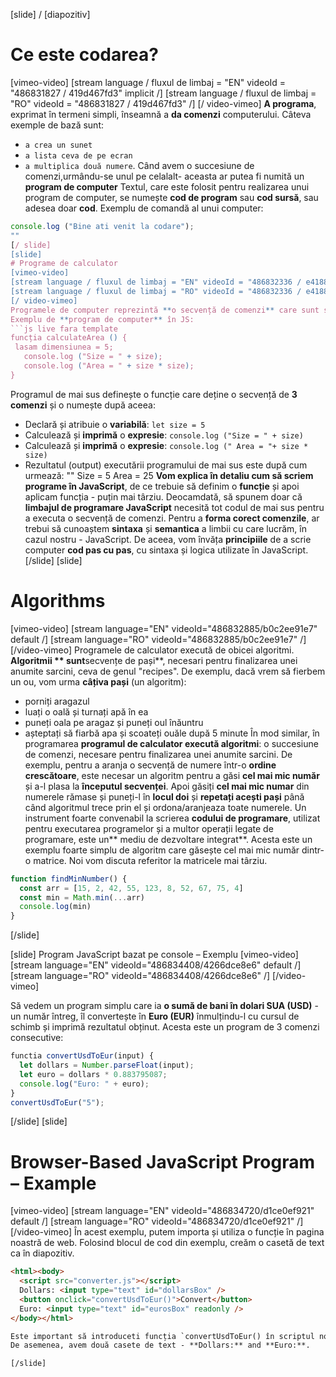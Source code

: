 [slide] / [diapozitiv]
# Ce este codarea?
[vimeo-video]
[stream language / fluxul de limbaj = "EN" videoId = "486831827 / 419d467fd3" implicit /]
[stream language / fluxul de limbaj = "RO" videoId = "486831827 / 419d467fd3" /]
[/ video-vimeo]
**A programa**, exprimat în termeni simpli, înseamnă a **da comenzi** computerului.
Câteva exemple de bază sunt:
- `a crea un sunet`
- `a lista ceva de pe ecran`
- `a multiplica două numere`.
Când avem o succesiune de comenzi,urmându-se unul pe celalalt- aceasta ar putea fi numită un **program de computer**
Textul, care este folosit pentru realizarea unui program de computer, se numește **cod de program** sau **cod sursă**, sau adesea doar **cod**.
Exemplu de comandă al unui computer:
```js live
console.log ("Bine ati venit la codare");
""
[/ slide]
[slide]
# Programe de calculator
[vimeo-video]
[stream language / fluxul de limbaj = "EN" videoId = "486832336 / e4188d5010" implicit /]
[stream language / fluxul de limbaj = "RO" videoId = "486832336 / e4188d5010" /]
[/ video-vimeo]
Programele de computer reprezintă **o secvență de comenzi** care sunt scrise într-un anumit **limbaj de programare**, cum ar fi: C #, Java, JavaScript, Python, C ++, PHP, C, Ruby, Swift, Go sau altul.
Exemplu de **program de computer** în JS:
```js live fara template
funcția calculateArea () {
 lasam dimensiunea = 5;
   console.log ("Size = " + size);
   console.log ("Area = " + size * size);
}
```
Programul de mai sus definește o funcție care deține o secvență de **3 comenzi** și o numește după aceea:
- Declară și atribuie o **variabilă**: `let size = 5`
- Calculează și **imprimă** o **expresie**: `console.log ("Size = " + size)`
- Calculează și **imprimă** o **expresie**: `console.log (" Area = "+ size * size)`
- Rezultatul (output) executării programului de mai sus este după cum urmează:
""
Size = 5
Area = 25
**Vom explica în detaliu cum să scriem programe în JavaScript**, de ce trebuie să definim o **funcție** și apoi aplicam funcția - puțin mai târziu.
Deocamdată, să spunem doar că **limbajul de programare JavaScript** necesită tot codul de mai sus pentru a executa o secvență de comenzi.
Pentru a **forma corect comenzile**, ar trebui să cunoaștem **sintaxa** și **semantica** a limbii cu care lucrăm, în cazul nostru - JavaScript.
De aceea, vom învăța **principiile** de a scrie computer **cod pas cu pas**, cu sintaxa și logica utilizate în JavaScript.
[/slide]
[slide]
# Algorithms
[vimeo-video]
[stream language="EN" videoId="486832885/b0c2ee91e7" default /]
[stream language="RO" videoId="486832885/b0c2ee91e7"  /]
[/video-vimeo]
Programele de calculator execută de obicei algoritmi.
**Algoritmii ** sunt**secvențe de pași**, necesari pentru finalizarea unei anumite sarcini, ceva de genul "recipes".
De exemplu, dacă vrem să fierbem un ou, vom urma **câțiva pași** (un algoritm):
- porniți aragazul
- luați o oală și turnați apă în ea
- puneți oala pe aragaz și puneți oul înăuntru
- așteptați să fiarbă apa și scoateți ouăle după 5 minute
În mod similar, în programarea **programul de calculator execută algoritmi**: o succesiune de comenzi, necesare pentru finalizarea unei anumite sarcini.
De exemplu, pentru a aranja o secvență de numere într-o **ordine crescătoare**, este necesar un algoritm pentru a găsi **cel mai mic număr** și a-l plasa la **începutul secvenței**.
Apoi găsiți **cel mai mic numar** din numerele rămase și puneți-l în **locul doi** și **repetați acești pași** până când algoritmul trece prin el și ordona/aranjeaza toate numerele.
Un instrument foarte convenabil la scrierea **codului de programare**, utilizat pentru executarea programelor și a multor operații legate de programare, este un** mediu de dezvoltare integrat**.
Acesta este un exemplu foarte simplu de algoritm care găsește cel mai mic număr dintr-o matrice.
Noi vom discuta referitor la matricele mai târziu.
``` js live no-template
function findMinNumber() {
  const arr = [15, 2, 42, 55, 123, 8, 52, 67, 75, 4]
  const min = Math.min(...arr)
  console.log(min)
}
```
[/slide]

[slide]
Program JavaScript bazat pe console – Exemplu
[vimeo-video]
[stream language="EN" videoId="486834408/4266dce8e6" default /]
[stream language="RO" videoId="486834408/4266dce8e6"  /]
[/video-vimeo]

Să vedem un program simplu care ia **o sumă de bani în dolari SUA (USD)** - un număr întreg, îl convertește în **Euro (EUR)** înmulțindu-l cu cursul de schimb și imprimă rezultatul obținut.
Acesta este un program de 3 comenzi consecutive:
```js
functia convertUsdToEur(input) {
  let dollars = Number.parseFloat(input);
  let euro = dollars * 0.883795087;
  console.log("Euro: " + euro);
}
convertUsdToEur("5");
```
[/slide]
[slide]
# Browser-Based JavaScript Program – Example
[vimeo-video]
[stream language="EN" videoId="486834720/d1ce0ef921" default /]
[stream language="RO" videoId="486834720/d1ce0ef921"  /]
[/video-vimeo]
În acest exemplu, putem importa și utiliza o funcție în pagina noastră de web.
Folosind blocul de cod din exemplu, creăm o casetă de text ca în diapozitiv.
``` html
<html><body>
  <script src="converter.js"></script>
  Dollars: <input type="text" id="dollarsBox" />
  <button onclick="convertUsdToEur()">Convert</button>
  Euro: <input type="text" id="eurosBox" readonly />
</body></html>

Este important să introduceti funcția `convertUsdToEur() în scriptul nostrum de html.
De asemenea, avem două casete de text - **Dollars:** and **Euro:**.

[/slide]



